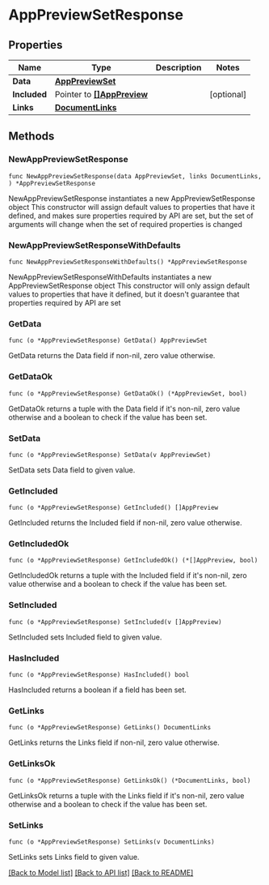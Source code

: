 # AppPreviewSetResponse

## Properties

Name | Type | Description | Notes
------------ | ------------- | ------------- | -------------
**Data** | [**AppPreviewSet**](AppPreviewSet.md) |  | 
**Included** | Pointer to [**[]AppPreview**](AppPreview.md) |  | [optional] 
**Links** | [**DocumentLinks**](DocumentLinks.md) |  | 

## Methods

### NewAppPreviewSetResponse

`func NewAppPreviewSetResponse(data AppPreviewSet, links DocumentLinks, ) *AppPreviewSetResponse`

NewAppPreviewSetResponse instantiates a new AppPreviewSetResponse object
This constructor will assign default values to properties that have it defined,
and makes sure properties required by API are set, but the set of arguments
will change when the set of required properties is changed

### NewAppPreviewSetResponseWithDefaults

`func NewAppPreviewSetResponseWithDefaults() *AppPreviewSetResponse`

NewAppPreviewSetResponseWithDefaults instantiates a new AppPreviewSetResponse object
This constructor will only assign default values to properties that have it defined,
but it doesn't guarantee that properties required by API are set

### GetData

`func (o *AppPreviewSetResponse) GetData() AppPreviewSet`

GetData returns the Data field if non-nil, zero value otherwise.

### GetDataOk

`func (o *AppPreviewSetResponse) GetDataOk() (*AppPreviewSet, bool)`

GetDataOk returns a tuple with the Data field if it's non-nil, zero value otherwise
and a boolean to check if the value has been set.

### SetData

`func (o *AppPreviewSetResponse) SetData(v AppPreviewSet)`

SetData sets Data field to given value.


### GetIncluded

`func (o *AppPreviewSetResponse) GetIncluded() []AppPreview`

GetIncluded returns the Included field if non-nil, zero value otherwise.

### GetIncludedOk

`func (o *AppPreviewSetResponse) GetIncludedOk() (*[]AppPreview, bool)`

GetIncludedOk returns a tuple with the Included field if it's non-nil, zero value otherwise
and a boolean to check if the value has been set.

### SetIncluded

`func (o *AppPreviewSetResponse) SetIncluded(v []AppPreview)`

SetIncluded sets Included field to given value.

### HasIncluded

`func (o *AppPreviewSetResponse) HasIncluded() bool`

HasIncluded returns a boolean if a field has been set.

### GetLinks

`func (o *AppPreviewSetResponse) GetLinks() DocumentLinks`

GetLinks returns the Links field if non-nil, zero value otherwise.

### GetLinksOk

`func (o *AppPreviewSetResponse) GetLinksOk() (*DocumentLinks, bool)`

GetLinksOk returns a tuple with the Links field if it's non-nil, zero value otherwise
and a boolean to check if the value has been set.

### SetLinks

`func (o *AppPreviewSetResponse) SetLinks(v DocumentLinks)`

SetLinks sets Links field to given value.



[[Back to Model list]](../README.md#documentation-for-models) [[Back to API list]](../README.md#documentation-for-api-endpoints) [[Back to README]](../README.md)


